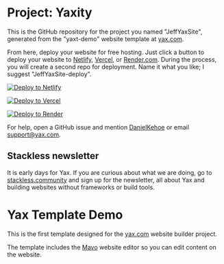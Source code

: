 # Project: Yaxity

This is the GitHub repository for the project you named "JeffYaxSite", generated from the "yaxt-demo" website template at [yax.com](https://yax.com).

From here, deploy your website for free hosting. Just click a button to deploy your website to [Netlify](https://www.netlify.com/), [Vercel](https://vercel.com/), or [Render.com](https://render.com/). During the process, you will create a second repo for deployment. Name it what you like; I suggest "JeffYaxSite-deploy".

[![Deploy to Netlify](https://www.netlify.com/img/deploy/button.svg)](https://app.netlify.com/start/deploy?repository=https://github.com/zooomer/JeffYaxSite)

[![Deploy to Vercel](https://vercel.com/button)](https://vercel.com/import/project?template=https://github.com/zooomer/JeffYaxSite)

[![Deploy to Render](https://render.com/images/deploy-to-render-button.svg)](https://render.com/deploy)

For help, open a GitHub issue and mention [DanielKehoe](https://github.com/DanielKehoe) or email [support@yax.com](mailto:support@yax.com?subject=[GitHub]%20JeffYaxSite).

## Stackless newsletter

It is early days for Yax. If you are curious about what we are doing, go to [stackless.community](https://stackless.community/) and sign up for the newsletter, all about Yax and building websites without frameworks or build tools.



# Yax Template Demo

This is the first template designed for the [yax.com](https://yax.com/) website builder project.

The template includes the [Mavo](https://mavo.io/) website editor so you can edit content on the website.
